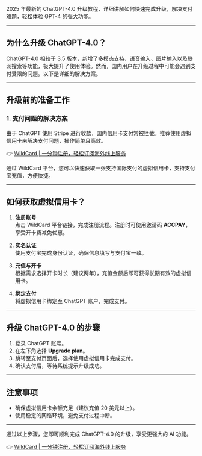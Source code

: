 2025 年最新的 ChatGPT-4.0 升级教程，详细讲解如何快速完成升级，解决支付难题，轻松体验 GPT-4 的强大功能。

---

## 为什么升级 ChatGPT-4.0？

ChatGPT-4.0 相较于 3.5 版本，新增了多模态支持、语音输入、图片输入以及联网搜索等功能，极大提升了使用体验。然而，国内用户在升级过程中可能会遇到支付受限的问题。以下是详细的解决方案。

---

## 升级前的准备工作

### 1. 支付问题的解决方案

由于 ChatGPT 使用 Stripe 进行收款，国内信用卡支付常被拦截。推荐使用虚拟信用卡来解决支付问题，操作简单且高效。

👉 [WildCard | 一分钟注册，轻松订阅海外线上服务](https://bit.ly/bewildcard)

通过 WildCard 平台，您可以快速获取一张支持国际支付的虚拟信用卡，支持支付宝充值，方便快捷。

---

## 如何获取虚拟信用卡？

1. **注册账号**  
   点击 WildCard 平台链接，完成注册流程。注册时可使用邀请码 **ACCPAY**，享受开卡费减免优惠。

2. **实名认证**  
   使用支付宝完成身份认证，确保信息填写与支付宝一致。

3. **充值与开卡**  
   根据需求选择开卡时长（建议两年），充值金额后即可获得长期有效的虚拟信用卡。

4. **绑定支付**  
   将虚拟信用卡绑定至 ChatGPT 账户，完成支付。

---

## 升级 ChatGPT-4.0 的步骤

1. 登录 ChatGPT 账号。
2. 在左下角选择 **Upgrade plan**。
3. 跳转至支付页面后，选择使用虚拟信用卡完成支付。
4. 确认支付后，等待系统提示升级成功。

---

## 注意事项

- 确保虚拟信用卡余额充足（建议充值 20 美元以上）。
- 使用稳定的网络环境，避免支付过程中断。

---

通过以上步骤，您即可顺利完成 ChatGPT-4.0 的升级，享受更强大的 AI 功能。

👉 [WildCard | 一分钟注册，轻松订阅海外线上服务](https://bit.ly/bewildcard)
